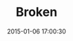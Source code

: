---
layout: post
title:  "Broken"
number: "6"
date:   2015-01-06 17:00:30
large-image: "https://farm9.staticflickr.com/8577/16009982697_48cc6e7de6_k.jpg"
---